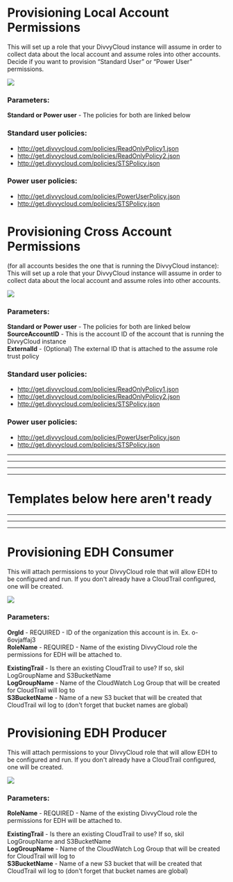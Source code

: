# Provisioning Local Account Permissions
This will set up a role that your DivvyCloud instance will assume in order to collect data about the local account and assume roles into other accounts. 
Decide if you want to provision “Standard User” or “Power User” permissions. 

[<img src="https://s3.amazonaws.com/cloudformation-examples/cloudformation-launch-stack.png">](https://console.aws.amazon.com/cloudformation/home?region=us-east-1#/stacks/new?stackName=DivvyCloudInstanceRole&templateURL=https://s3.amazonaws.com/get.divvycloud.com/cft/Divvy-CFT-IAR.yaml)

### Parameters:
**Standard or Power user** - The policies for both are linked below

### Standard user policies:
* http://get.divvycloud.com/policies/ReadOnlyPolicy1.json
* http://get.divvycloud.com/policies/ReadOnlyPolicy2.json
* http://get.divvycloud.com/policies/STSPolicy.json

### Power user policies:
* http://get.divvycloud.com/policies/PowerUserPolicy.json
* http://get.divvycloud.com/policies/STSPolicy.json



# Provisioning Cross Account Permissions 
(for all accounts besides the one that is running the DivvyCloud instance):
This will set up a role that your DivvyCloud instance will assume in order to collect data about the local account and assume roles into other accounts. 

[<img src="https://s3.amazonaws.com/cloudformation-examples/cloudformation-launch-stack.png">](https://console.aws.amazon.com/cloudformation/home?region=us-east-1#/stacks/new?stackName=DivvyCloudInstanceRole&templateURL=https://s3.amazonaws.com/get.divvycloud.com/cft/Divvy-CFT-cross-account.yaml)

### Parameters:
**Standard or Power user** - The policies for both are linked below  
**SourceAccountID** - This is the account ID of the account that is running the DivvyCloud instance  
**ExternalId** - (Optional) The external ID that is attached to the assume role trust policy  

### Standard user policies:
* http://get.divvycloud.com/policies/ReadOnlyPolicy1.json
* http://get.divvycloud.com/policies/ReadOnlyPolicy2.json
* http://get.divvycloud.com/policies/STSPolicy.json

### Power user policies:
* http://get.divvycloud.com/policies/PowerUserPolicy.json
* http://get.divvycloud.com/policies/STSPolicy.json




*************************************************************************************************************************************************  
*************************************************************************************************************************************************  
*************************************************************************************************************************************************  
*************************************************************************************************************************************************  
# Templates below here aren't ready
*************************************************************************************************************************************************  
*************************************************************************************************************************************************  
*************************************************************************************************************************************************  


# Provisioning EDH Consumer
This will attach permissions to your DivvyCloud role that will allow EDH to be configured and run. If you don't already have a CloudTrail configured, one will be created. 
 
[<img src="https://s3.amazonaws.com/cloudformation-examples/cloudformation-launch-stack.png">](https://console.aws.amazon.com/cloudformation/home?region=us-east-1#/stacks/new?stackName=DivvyCloudInstanceRole&templateURL=https://s3.amazonaws.com/get.divvycloud.com/cft/Divvy-CFT-cross-account.yaml)

### Parameters:
**OrgId** - REQUIRED - ID of the organization this account is in. Ex. o-6ovjaffaj3  
**RoleName** - REQUIRED - Name of the existing DivvyCloud role the permissions for EDH will be attached to.  

**ExistingTrail** - Is there an existing CloudTrail to use? If so, skil LogGroupName and S3BucketName  
**LogGroupName** - Name of the CloudWatch Log Group that will be created for CloudTrail will log to  
**S3BucketName** - Name of a new S3 bucket that will be created that CloudTrail wil log to (don't forget that bucket names are global)  



# Provisioning EDH Producer
This will attach permissions to your DivvyCloud role that will allow EDH to be configured and run. If you don't already have a CloudTrail configured, one will be created. 
 
[<img src="https://s3.amazonaws.com/cloudformation-examples/cloudformation-launch-stack.png">](https://console.aws.amazon.com/cloudformation/home?region=us-east-1#/stacks/new?stackName=DivvyCloudInstanceRole&templateURL=https://s3.amazonaws.com/get.divvycloud.com/cft/Divvy-CFT-cross-account.yaml)

### Parameters:
**RoleName** - REQUIRED - Name of the existing DivvyCloud role the permissions for EDH will be attached to.  

**ExistingTrail** - Is there an existing CloudTrail to use? If so, skil LogGroupName and S3BucketName  
**LogGroupName** - Name of the CloudWatch Log Group that will be created for CloudTrail will log to  
**S3BucketName** - Name of a new S3 bucket that will be created that CloudTrail wil log to (don't forget that bucket names are global)  

